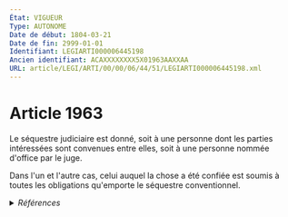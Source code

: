 ```yaml
---
État: VIGUEUR
Type: AUTONOME
Date de début: 1804-03-21
Date de fin: 2999-01-01
Identifiant: LEGIARTI000006445198
Ancien identifiant: ACAXXXXXXXX5X01963AAXXAA
URL: article/LEGI/ARTI/00/00/06/44/51/LEGIARTI000006445198.xml
---
```


<h1>Article 1963</h1>

Le séquestre judiciaire est donné, soit à une personne dont les parties
intéressées sont convenues entre elles, soit à une personne nommée d'office par
le juge.<br />

Dans l'un et l'autre cas, celui auquel la chose a été confiée est soumis à
toutes les obligations qu'emporte le séquestre conventionnel.


<details>
  <summary><em>Références</em></summary>

  <h2>Références faites par l'article</h2>
  
  <ul>
    <li>
      CODIFICATION source Loi 1804-03-14
    </li>
    <li>
      CREATION source Loi 1804-03-14 promulguée le 24 mars 1804
    </li>
  </ul>
</details>

